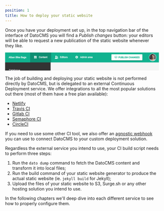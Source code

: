 ```yaml
---
position: 1
title: How to deploy your static website
---
```


Once you have your deployment set up, in the top navigation bar of the interface of DatoCMS you will find a *Publish changes* button: your editors will be able to request a new publication of the static website whenever they like.

![foo](../../images/publish-button.png)

The job of building and deploying your static website is not performed directly by DatoCMS, but is delegated to an external Continuous Deployment service. We offer integrations to all the most popular solutions out there (most of them have a free plan available):

* [Netlify](/docs/deployment/netlify/)
* [Travis CI](/docs/deployment/travis/)
* [Gitlab CI](/docs/deployment/gitlab/)
* [Semaphore CI](/docs/deployment/semaphore/)
* [CircleCI](/docs/deployment/circleci/)

If you need to use some other CI tool, we also offer an [agnostic webhook](/docs/deployment/custom/) you can use to connect DatoCMS to your custom deployment solution. 

Regardless the external service you intend to use, your CI build script needs to perform three steps:

1. Run the `dato dump` command to fetch the DatoCMS content and transform it into local files;
1. Run the build command of your static website generator to produce the actual static website (ie. `jekyll build` for Jekyll);
1. Upload the files of your static website to S3, Surge.sh or any other hosting solution you intend to use.

In the following chapters we'll deep dive into each different service to see how to properly configure them.

